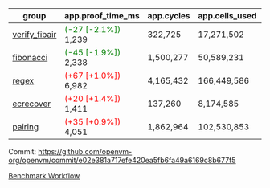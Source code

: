 | group | app.proof_time_ms | app.cycles | app.cells_used | leaf.proof_time_ms | leaf.cycles | leaf.cells_used |
| -- | -- | -- | -- | -- | -- | -- |
| [verify_fibair](https://github.com/openvm-org/openvm/blob/benchmark-results/benchmarks-pr/1812/verify_fibair-e02e381a717efe420ea5fb6fa49a6169c8b677f5.md) |<span style='color: green'>(-27 [-2.1%])</span> 1,239 |  322,725 |  17,271,502 |- | - | - |
| [fibonacci](https://github.com/openvm-org/openvm/blob/benchmark-results/benchmarks-pr/1812/fibonacci-e02e381a717efe420ea5fb6fa49a6169c8b677f5.md) |<span style='color: green'>(-45 [-1.9%])</span> 2,338 |  1,500,277 |  50,589,231 |- | - | - |
| [regex](https://github.com/openvm-org/openvm/blob/benchmark-results/benchmarks-pr/1812/regex-e02e381a717efe420ea5fb6fa49a6169c8b677f5.md) |<span style='color: red'>(+67 [+1.0%])</span> 6,982 |  4,165,432 |  166,449,586 |- | - | - |
| [ecrecover](https://github.com/openvm-org/openvm/blob/benchmark-results/benchmarks-pr/1812/ecrecover-e02e381a717efe420ea5fb6fa49a6169c8b677f5.md) |<span style='color: red'>(+20 [+1.4%])</span> 1,411 |  137,260 |  8,174,585 |- | - | - |
| [pairing](https://github.com/openvm-org/openvm/blob/benchmark-results/benchmarks-pr/1812/pairing-e02e381a717efe420ea5fb6fa49a6169c8b677f5.md) |<span style='color: red'>(+35 [+0.9%])</span> 4,051 |  1,862,964 |  102,530,853 |- | - | - |


Commit: https://github.com/openvm-org/openvm/commit/e02e381a717efe420ea5fb6fa49a6169c8b677f5

[Benchmark Workflow](https://github.com/openvm-org/openvm/actions/runs/16032250707)
